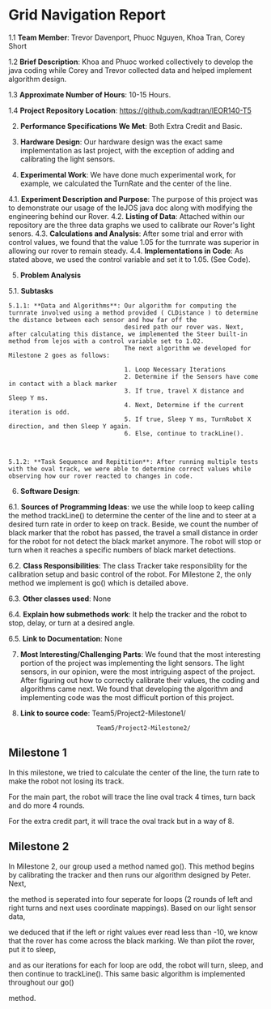 Grid Navigation Report
======================

1.1 **Team Member**: Trevor Davenport, Phuoc Nguyen, Khoa Tran, Corey Short  

1.2 **Brief Description**: Khoa and Phuoc worked collectively to develop the java coding while Corey and Trevor collected data and helped implement algorithm design. 

1.3 **Approximate Number of Hours**: 10-15 Hours.

1.4 **Project Repository Location**: https://github.com/kqdtran/IEOR140-T5

2. **Performance Specifications We Met**: Both Extra Credit and Basic.

3. **Hardware Design**: Our hardware design was the exact same implementation as last project, with the exception of adding and calibrating the light sensors.

4. **Experimental Work**: We have done much experimental work, for example, we calculated the TurnRate and the center of the line.

  4.1. **Experiment Description and Purpose**: The purpose of this project was to demonstrate our usage of the leJOS java doc along with modifying the engineering behind our Rover.
  4.2. **Listing of Data**: Attached within our repository are the three data graphs we used to calibrate our Rover's light senors.
  4.3. **Calculations and Analysis**: After some trial and error with control values, we found that the value 1.05 for the turnrate was superior in allowing our rover to remain steady.
  4.4. **Implementations in Code**: As stated above, we used the control variable and set it to 1.05. (See Code).
  
5. **Problem Analysis**

  5.1. **Subtasks**
  
    5.1.1: **Data and Algorithms**: Our algorithm for computing the turnrate involved using a method provided ( CLDistance ) to determine the distance between each sensor and how far off the
                                    desired path our rover was. Next, after calculating this distance, we implemented the Steer built-in method from lejos with a control variable set to 1.02.
                                    The next algorithm we developed for Milestone 2 goes as follows: 
                                    
                                    1. Loop Necessary Iterations
                                    2. Determine if the Sensors have come in contact with a black marker
                                    3. If true, travel X distance and Sleep Y ms.
                                    4. Next, Determine if the current iteration is odd.
                                    5. If true, Sleep Y ms, TurnRobot X direction, and then Sleep Y again.
                                    6. Else, continue to trackLine().
                                                                  
                                    
                                    
    5.1.2: **Task Sequence and Repitition**: After running multiple tests with the oval track, we were able to determine correct values while observing how our rover reacted to changes in code.     
    
6. **Software Design**: 

  6.1. **Sources of Programming Ideas**: we use the while loop to keep calling the method trackLine() to determine the center of the line and to steer at a desired turn rate in order to keep on track.
                                         Beside, we count the number of black marker that the robot has passed, the travel a small distance in order for the robot for not detect the black market anymore.
                                         The robot will stop or turn when it reaches a specific numbers of black market detections.
                                         
  6.2. **Class Responsibilities**: The class Tracker take responsiblity for the calibration setup and basic control of the robot. For Milestone 2, the only method we implement is go() which is detailed above.
  
  6.3. **Other classes used**: None
  
  6.4. **Explain how submethods work**: It help the tracker and the robot to stop, delay, or turn at a desired angle.
  
  6.5. **Link to Documentation**: None
  
7. **Most Interesting/Challenging Parts**: We found that the most interesting portion of the project was implementing the light sensors. The light sensors, in our opinion, were the most intriguing 
                                           aspect of the project. After figuring out how to correctly calibrate their values, the coding and algorithms came next. We found that developing the algorithm 
                                           and implementing code was the most difficult portion of this project.

8. **Link to source code**: Team5/Project2-Milestone1/

                            Team5/Project2-Milestone2/


## Milestone 1

In this milestone, we tried to calculate the center of the line, the turn rate to make the robot not losing its track.

For the main part, the robot will trace the line oval track 4 times, turn back and do more 4 rounds.

For the extra credit part, it will trace the oval track but in a way of 8.



## Milestone 2

In Milestone 2, our group used a method named go(). This method begins by calibrating the tracker and then runs our algorithm designed by Peter. Next,

the method is seperated into four seperate for loops (2 rounds of left and right turns and next uses coordinate mappings). Based on our light sensor data,

we deduced that if the left or right values ever read less than -10, we know that the rover has come across the black marking. We than pilot the rover, put it to sleep,

and as our iterations for each for loop are odd, the robot will turn, sleep, and then continue to trackLine(). This same basic algorithm is implemented throughout our go()

method. 
